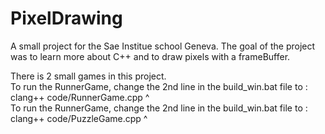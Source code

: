 # PixelDrawing

A small project for the Sae Institue school Geneva.
The goal of the project was to learn more about C++ and to draw pixels with a frameBuffer.

There is 2 small games in this project.  
To run the RunnerGame, change the 2nd line in the build_win.bat file to : clang++ code/RunnerGame.cpp  ^  
To run the RunnerGame, change the 2nd line in the build_win.bat file to : clang++ code/PuzzleGame.cpp  ^  
